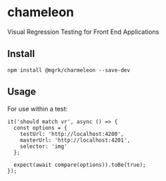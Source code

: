 # chameleon
Visual Regression Testing for Front End Applications

## Install

`npm install @mgrk/charmeleon --save-dev`

## Usage

For use within a test:

```
it('should match vr', async () => {
  const options = {
    testUrl: 'http://localhost:4200',
    masterUrl: 'http://localhost:4201',
    selector: 'img'
  };

  expect(await compare(options)).toBe(true);
});
```